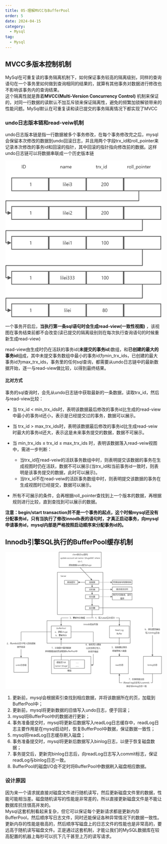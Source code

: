 ```yaml
---
title: 05-理解MVCC与BufferPool
order: 5
date: 2024-04-15
category:
  - Mysql
tag:
  - Mysql
---
```


## MVCC多版本控制机制

MySql在可重复读的事务隔离机制下，如何保证事务较高的隔离级别，同样的查询语句在一个事务里如何做到查询相同的结果的，就算有其他事务对数据进行修改也不影响该事务内的查询结果。  
这个隔离性就是靠着**MVCC(Multi-Version Concurrency Control)** 机制来保证的，对同一行数据的读默认不加互斥锁来保证隔离性，避免的频繁加锁解锁带来的性能问题。MySql默认在可重复读和读已提交的事务隔离情况下都实现了MVCC

### undo日志版本链和read-veiw机制

undo日志版本链是指一行数据被多个事务修改，在每个事务修改完之后，mysql会保留本次修改的数据到undo回滚日志，并且用两个字段trx_id和roll_pointer来记录本次修改的事务id和回滚的指针，其中回滚的指针指向修改前的数据。这样undo日志链可以将数据串联成一个历史版本链

​![image](/assets/img/image-20231127163449-w9utnr1.png)​

一个事务开启后，**当执行第一条sql语句时会生成read-view(一致性视图)** ，该视图在事务结束前都不会改变(读已提交的隔离级别则在每次执行查询语句的时候重新生成read-view)

read-view由生成时仍在活跃的事务id(**未提交的事务id**)数组，和**已创建的最大的事务id**组成，其中未提交事务数组中最小的事务id为min_trx_ids，已创建的最大事务id为max_trx_ids，事务里的任何sql查询，都需要从undo日志链中的最新数据开始，逐一与read-view做比较，以得到最终结果。

#### 比对方式

事务的sql查询时，会先从undo日志链中获取最新的一条数据，读取trx_id，然后与read-view比较：

* 当 trx_id < min_trx_ids时，表明该数据最后修改的事务id比生成的read-view中最小的事务id还小，表示是已经提交过的事务，数据可以展示。
* 当 trx_id > max_trx_ids时，表明该数据最后修改的事务id比生成read-veiw时最大的事务id还大，表示这是未来事务提交的数据，数据不可展示。
* 当 min_trx_ids ≤ trx_id ≤ max_trx_ids 时，表明该数据落入read-veiw视图中，需进一步判断：

  * 当trx_id在read-veiw的活跃事务数组中时，则表明提交该数据的事务在生成视图时仍在活跃，数据不可以展示(当trx_id和当前事务id一致时，则表明是该事务提交的数据，此时可以展示)。
  * 当trx_id不在read-veiw的活跃事务数组中时，则表明提交该数据的事务在生成视图时已经提交，数据可以展示。
* 所有不可展示的条件，会再根据roll_pointer查找到上一个版本的数据，再根据规则进行比较，直到查找到可以展示的数据。

**注意：begin/start transaction并不是一个事务的起点，这个时候mysql还没有分配事务id，只有当执行了修改innodb表的语句时，才真正启动事务，向mysql申请事务id，mysql内部是严格按照启动顺序来分配事务id的。**

## **Innodb引擎SQL执行的BufferPool缓存机制**

​![image](/assets/img/image-20231127163529-wcwkk5a.png)​

1. 更新前，mysql会根据索引查找到相应数据，并将该数据所在的页，加载到BufferPool中；
2. 更新前，mysql将更新数据的旧值写入undo日志，便于回滚；
3. mysql将BufferPool中的数据进行更新；
4. 事务准备提交时，mysql将更新后数据写入readLog日志缓存中，readLog日志主要作用是在mysql启动时，恢复BufferPool中数据，保证数据一致性；
5. mysql将readLog日志缓存刷入磁盘；
6. 事务准备提交时，mysql将更新后数据写入binlog日志，以便于恢复磁盘数据；
7. 事务提交后，更新完binlog日志后，向readLog日志写入commit标志，保证readLog与binlog日志一致。
8. BufferPool的磁盘I/O会不定时将BufferPool中数据刷入磁盘相应数据。

### 设计原因

因为来一个请求就直接对磁盘文件进行随机读写，然后更新磁盘文件里的数据，性能可能相当差。磁盘随机读写的性能是非常差的，所以直接更新磁盘文件是不能让数据库抗住很高并发的。  
Mysql这套机制看起来复杂，但它可以保证每个更新请求都是更新内存BufferPool，然后顺序写日志文件，同时还能保证各种异常情况下的数据一致性。  
更新内存的性能是极高的，然后顺序写磁盘上的日志文件的性能也是非常高的，要远高于随机读写磁盘文件。正是通过这套机制，才能让我们的MySQL数据库在较高配置的机器上每秒可以抗下几干甚至上万的读写请求。
